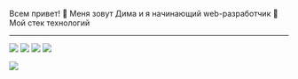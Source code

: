  Всем привет! :purple_heart:
 Меня зовут Дима и я начинающий web-разработчик   :snake:
 Мой стек технологий  
____
<img src="https://img.shields.io/badge/PYTHON-gray?style=for-the-badge&logo=Python&logoColor=blue"/> <img src="https://img.shields.io/badge/GIT-gray?style=for-the-badge&logo=Git&logoColor=red"/> <img src="https://img.shields.io/badge/GITHUB-gray?style=for-the-badge&logo=GitHub&logoColor=white"/> <img src="https://img.shields.io/badge/SQL-gray?style=for-the-badge&logo=&logoColor=white"/>

<img src="https://img.shields.io/badge/DJANGO-gray?style=for-the-badge&logo=Django&logoColor=yellow"/>

